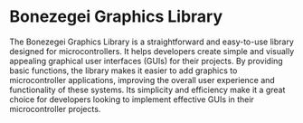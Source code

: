 # Bonezegei Graphics Library 

The Bonezegei Graphics Library is a straightforward and easy-to-use library designed for microcontrollers. It helps developers create simple and visually appealing graphical user interfaces (GUIs) for their projects. By providing basic functions, the library makes it easier to add graphics to microcontroller applications, improving the overall user experience and functionality of these systems. Its simplicity and efficiency make it a great choice for developers looking to implement effective GUIs in their microcontroller projects.

